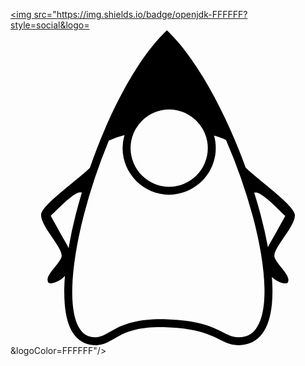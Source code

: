 <a href="버튼을 눌렀을 때 이동할 링크" target="_blank"><img src="https://img.shields.io/badge/openjdk-FFFFFF?style=social&logo=<svg role="img" viewBox="0 0 24 24" xmlns="http://www.w3.org/2000/svg"><title>OpenJDK</title><path d="M11.915 0 11.7.215C9.515 2.4 7.47 6.39 6.046 10.483c-1.064 1.024-3.633 2.81-3.711 3.551-.093.87 1.746 2.611 1.55 3.235-.198.625-1.304 1.408-1.014 1.939.1.188.823.011 1.277-.491a13.389 13.389 0 0 0-.017 2.14c.076.906.27 1.668.643 2.232.372.563.956.911 1.667.911.397 0 .727-.114 1.024-.264.298-.149.571-.33.91-.5.68-.34 1.634-.666 3.53-.604 1.903.062 2.872.39 3.559.704.687.314 1.15.664 1.925.664.767 0 1.395-.336 1.807-.9.412-.563.631-1.33.72-2.24.06-.623.055-1.32 0-2.066.454.45 1.117.604 1.213.424.29-.53-.816-1.314-1.013-1.937-.198-.624 1.642-2.366 1.549-3.236-.08-.748-2.707-2.568-3.748-3.586C16.428 6.374 14.308 2.394 12.13.215zm.175 6.038a2.95 2.95 0 0 1 2.943 2.942 2.95 2.95 0 0 1-2.943 2.943A2.95 2.95 0 0 1 9.148 8.98a2.95 2.95 0 0 1 2.942-2.942zM8.685 7.983a3.515 3.515 0 0 0-.145.997c0 1.951 1.6 3.55 3.55 3.55 1.95 0 3.55-1.598 3.55-3.55 0-.329-.046-.648-.132-.951.334.095.64.208.915.336a42.699 42.699 0 0 1 2.042 5.829c.678 2.545 1.01 4.92.846 6.607-.082.844-.29 1.51-.606 1.94-.315.431-.713.651-1.315.651-.593 0-.932-.27-1.673-.61-.741-.338-1.825-.694-3.792-.758-1.974-.064-3.073.293-3.821.669-.375.188-.659.373-.911.5s-.466.2-.752.2c-.53 0-.876-.209-1.16-.64-.285-.43-.474-1.101-.545-1.948-.141-1.693.176-4.069.823-6.614a43.155 43.155 0 0 1 1.934-5.783c.348-.167.749-.31 1.192-.425zm-3.382 4.362a.216.216 0 0 1 .13.031c-.166.56-.323 1.116-.463 1.665a33.849 33.849 0 0 0-.547 2.555 3.9 3.9 0 0 0-.2-.39c-.58-1.012-.914-1.642-1.16-2.08.315-.24 1.679-1.755 2.24-1.781zm13.394.01c.562.027 1.926 1.543 2.24 1.783-.246.438-.58 1.068-1.16 2.08a4.428 4.428 0 0 0-.163.309 32.354 32.354 0 0 0-.562-2.49 40.579 40.579 0 0 0-.482-1.652.216.216 0 0 1 .127-.03z"/></svg>&logoColor=FFFFFF"/></a>
